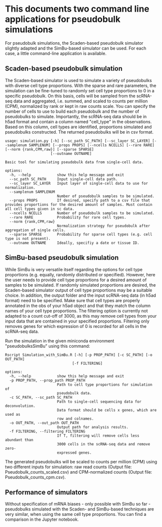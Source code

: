 # This documents two command line applications for pseudobulk simulations

For pseudobulk simulations, the Scaden-based pseudobulk simulator slightly adapted and the SimBu-based simulator can be used. For each case, a little command-line application is available.

## Scaden-based pseudobulk simulation

The Scaden-based simulator is used to simulate a variety of pseudobulks with diverse cell type proportions. With the sparse and rare parameters, the simulation can be fine-tuned to randomly set cell type proportions to 0 in a specific pseudobulk. On this basis, cells will be sampled from the scRNA-seq data and aggregated, i.e. summed, and scaled to counts per million (CPM), normalized by rank or kept in raw counts scale. You can specify the number of cells to use to build each pseudobulk and the number of pseudobulks to simulate. Importantly, the scRNA-seq data should be in h5ad format and contain a column named "cell_type" in the observations. Based on this column, cell types are identified, proportions simulated and pseudobulks constructed. The returned pseudobulks will be in csv format.

```
usage: simulation.py [-h] [--sc_path SC_PATH] [--sc_layer SC_LAYER] [--samplenum SAMPLENUM] [--props PROPS] [--ncells NCELLS] [--rare RARE] [--norm {rank,CPM,raw}] [--sparse SPARSE]
                     [--outname OUTNAME]

Basic tool for simulating pseudobulk data from single-cell data.

options:
  -h, --help            show this help message and exit
  --sc_path SC_PATH     Input single-cell data path.
  --sc_layer SC_LAYER   Input layer of single-cell data to use for normalization.
  --samplenum SAMPLENUM
                        Number of pseudobulk samples to be simulated.
  --props PROPS         If desired, specify path to a csv file that provides proportions for the desired amount of samples. Must contain all cell types given in sc data.
  --ncells NCELLS       Number of pseudobulk samples to be simulated.
  --rare RARE           Probability for rare cell types.
  --norm {rank,CPM,raw}
                        Normalization strategy for pseudobulk after aggregation of single cells.
  --sparse SPARSE       Probability for sparse cell types (e.g. cell type is not present).
  --outname OUTNAME     Ideally, specifiy a date or tissue ID.
```

## SimBu-based pseudobulk simulation

While SimBu is very versatile itself regarding the options for cell type proportions (e.g. equally, randomly distributed or specified). However, here the user needs to provide cell type proportions for a desired amount of samples to be simulated. If randomly simulated proportions are desired, the Scaden-based simulator output of cell type proportions may be a suitable choice. In addition, the output folder and the input scRNA-seq data (in h5ad format) need to be specified. Make sure that cell types are properly annotated in the obs of your h5ad object and that they match the column names of your cell type proportions. The filtering option is currently not adapted to a count cut-off of 3000, as this may remove cell types from your input data that are contained in your specified proportions. Filtering only removes genes for which expression of 0 is recorded for all cells in the scRNA-seq data.

Run the simulation in the given miniconda environment "pseudobulksSimBu" using this command:
```
Rscript Simulation_with_SimBu.R [-h] [-p PROP_PATH] [-c SC_PATH] [-o OUT_PATH]
                               [-f FILTERING]

options:
  -h, --help            show this help message and exit
  -p PROP_PATH, --prop_path PROP_PATH
                        Path to cell type proportions for simulation of
                        pseudobulk data.
  -c SC_PATH, --sc_path SC_PATH
                        Path to single-cell sequencing data for deconvolution.
                        Data format should be cells x genes, which are used as
                        row and colnames.
  -o OUT_PATH, --out_path OUT_PATH
                        Output path for analysis results.
  -f FILTERING, --filtering FILTERING
                        If T, filtering will remove cells less abundant than
                        3000 cells in the scRNA-seq data and remove zero-
                        expressed genes.
```
The generated pseudobulks will be scaled to counts per million (CPM) using two different inputs for simulation: raw read counts (Output file: Pseudobulk_counts_scaled.csv) and CPM-normalized counts (Output file: Pseudobulk_counts_cpm.csv).

## Performance of simulators

Without specification of mRNA biases - only possible with SimBu so far - pseudobulks simulated with the Scaden- and SimBu-based techniques are very similar, when using the same cell type proportions. You can find a comparison in the Jupyter notebook.